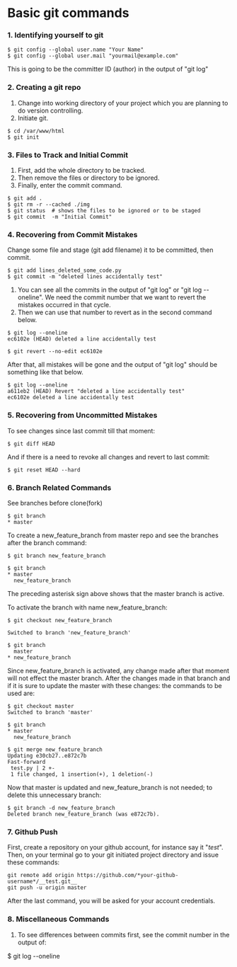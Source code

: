 # Basic git commands

### 1. Identifying yourself to git

```
$ git config --global user.name "Your Name"
$ git config --global user.mail "yourmail@example.com"
```

This is going to be the committer ID (author) in the output of "git log"
### 2. Creating a git repo

1. Change into working directory of your project which you are planning to do version controlling.
1. Initiate git.

```
$ cd /var/www/html
$ git init
```

### 3. Files to Track and Initial Commit

1. First, add the whole directory to be tracked.
2. Then remove the files or directory to be ignored.
3. Finally, enter the commit command.
```
$ git add .
$ git rm -r --cached ./img
$ git status  # shows the files to be ignored or to be staged
$ git commit  -m "Initial Commit"
```

### 4. Recovering from Commit Mistakes

Change some file and stage (git add filename) it to be committed, then commit.

```
$ git add lines_deleted_some_code.py
$ git commit -m "deleted lines accidentally test"
```
1. You can see all the commits in the output of "git log" or "git log --oneline". We need the commit number that we want to revert the mistakes occurred in that cycle.
1. Then we can use that number to revert as in the second command below.

```
$ git log --oneline
ec6102e (HEAD) deleted a line accidentally test

$ git revert --no-edit ec6102e
```

After that, all mistakes will be gone and the output of "git log" should be something like that below.

```
$ git log --oneline
a611eb2 (HEAD) Revert "deleted a line accidentally test"
ec6102e deleted a line accidentally test
```

### 5. Recovering from Uncommitted Mistakes

To see changes since last commit till that moment:

`$ git diff HEAD`

And if there is a need to revoke all changes and revert to last commit:

`$ git reset HEAD --hard`

### 6. Branch Related Commands

See branches before clone(fork)
```
$ git branch
* master
```

To create a new_feature_branch from master repo and see the branches after the branch command:
```
$ git branch new_feature_branch

$ git branch
* master
  new_feature_branch
```
The preceding asterisk sign above shows that the master branch is active.

To activate the branch with name new_feature_branch:
```
$ git checkout new_feature_branch

Switched to branch 'new_feature_branch'

$ git branch
  master
* new_feature_branch
```

Since new_feature_branch is activated, any change made after that moment will not effect the master branch. After the changes made in that branch and if it is sure to update the master with these changes: the commands to be used are:

```
$ git checkout master
Switched to branch 'master'

$ git branch
* master
  new_feature_branch

$ git merge new_feature_branch
Updating e30cb27..e872c7b
Fast-forward
 test.py | 2 +-
 1 file changed, 1 insertion(+), 1 deletion(-)
```
Now that master is updated and new_feature_branch is not needed; to delete this unnecessary branch:
```
$ git branch -d new_feature_branch
Deleted branch new_feature_branch (was e872c7b).
```


### 7. Github Push

First, create a repository on your github account, for instance say it "*test*".
Then, on your terminal go to your git initiated project directory and issue these commands:

```
git remote add origin https://github.com/*your-github-username*/__test.git__
git push -u origin master
```
After the last command, you will be asked for your account credentials.

### 8. Miscellaneous Commands

1. To see differences between commits first, see the commit number in the output of:

$ git log --oneline